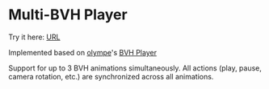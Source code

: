 Multi-BVH Player
======
Try it here: [URL](https://henryxrl.github.io/Multi-BVH-Player/Multi-BVH%20Player.html)

Implemented based on [olympe](http://lo-th.github.io/olympe/)'s [BVH Player](http://lo-th.github.io/olympe/BVH_player.html)

Support for up to 3 BVH animations simultaneously. All actions (play, pause, camera rotation, etc.) are synchronized across all animations.
